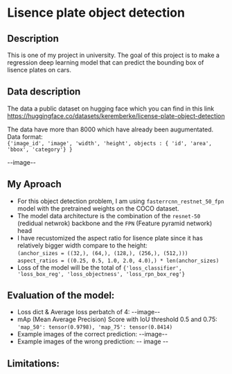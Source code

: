 # Lisence plate object detection

## Description
This is one of my project in university. The goal of this project is to make a regression deep learning model that can predict the bounding box of lisence plates on cars.

## Data description
The data a public dataset on hugging face which you can find in this link 
https://huggingface.co/datasets/keremberke/license-plate-object-detection

The data have more than 8000 which have already been augumentated.
Data format: </br>
`{'image_id', 'image', 'width', 'height', objects : { 'id', 'area', 'bbox', 'category'} }`

--image--

## My Aproach
* For this object detection problem, I am using `fasterrcnn_restnet_50_fpn` model with the pretrained weights on the COCO dataset.
* The model data architecture is the combination of the `resnet-50` (redidual netwrok) backbone and the `FPN` (Feature pyramid network) head
* I have recustomized the aspect ratio for lisence plate since it has relatively bigger width compare to the height: </br>
    `(anchor_sizes = ((32,), (64,), (128,), (256,), (512,)))`</br>
    `aspect_ratios = ((0.25, 0.5, 1.0, 2.0, 4.0),) * len(anchor_sizes)`
* Loss of the model will be the total of `{'loss_classifier', 'loss_box_reg', 'loss_objectness', 'loss_rpn_box_reg'} `

## Evaluation of the model:
* Loss dict & Average loss perbatch of 4:
--image--
* mAp (Mean Average Precision) Score with IoU threshold 0.5 and 0.75: </br>
  `'map_50': tensor(0.9798), 'map_75': tensor(0.8414)`
* Example images of the correct prediction:
  --image--
* Example images of the wrong prediction:
-- image --

## Limitations:

  
